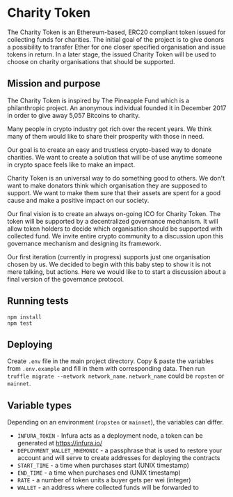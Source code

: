 # Charity Token

The Charity Token is an Ethereum-based, ERC20 compliant token issued for collecting funds for charities. The initial goal of the project is to give donors a possibility to transfer Ether for one closer specified organisation and issue tokens in return. In a later stage, the issued Charity Token will be used to choose on charity organisations that should be supported.

## Mission and purpose

The Charity Token is inspired by The Pineapple Fund which is a philanthropic project. An anonymous individual founded it in December 2017 in order to give away 5,057 Bitcoins to charity.

Many people in crypto industry got rich over the recent years. We think many of them would like to share their prosperity with those in need.

Our goal is to create an easy and trustless crypto-based way to donate charities. We want to create a solution that will be of use anytime someone in crypto space feels like to make an impact.

Charity Token is an universal way to do something good to others. We don't want to make donators think which organisation they are supposed to support. We want to make them sure that their assets are  spent for a good cause and make a positive impact on our society.

Our final vision is to create an  always on-going ICO for Charity Token. The token will be supported by a decentralized governance mechanism. It will allow token holders to decide which organisation should be supported with  collected fund. We invite entire crypto community to a discussion upon this governance mechanism and designing its framework.

Our first iteration (currently  in progress) supports just one organisation chosen by us. We decided to begin  with this baby step to show it is not mere  talking, but actions. Here we would like to  to start a discussion about a final version of the governance protocol.

## Running tests

```
npm install
npm test
```

## Deploying

Create `.env` file in the main project directory. Copy & paste the variables from `.env.example` and fill in them with corresponding data. Then run `truffle migrate --network network_name`. `network_name` could be `ropsten` or `mainnet`.

## Variable types

Depending on an environment (`ropsten` or `mainnet`), the variables can differ.

- `INFURA_TOKEN` - Infura acts as a deployment node, a token can be generated at https://infura.io/
- `DEPLOYMENT_WALLET_MNEMONIC` - a passphrase that is used to restore your account and will serve to create addresses for deploying the contracts
- `START_TIME` - a time when purchases start (UNIX timestamp)
- `END_TIME` - a time when purchases end (UNIX timestamp)
- `RATE` - a number of token units a buyer gets per wei (integer)
- `WALLET` - an address where collected funds will be forwarded to
